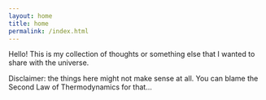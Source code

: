 ```yaml
---
layout: home
title: home
permalink: /index.html
---
```


Hello! This is my collection of thoughts or something else that I wanted to
share with the universe.

Disclaimer: the things here might not make sense at all. You can blame the
Second Law of Thermodynamics for that...
